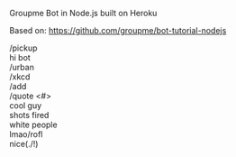 Groupme Bot in Node.js built on Heroku

Based on: https://github.com/groupme/bot-tutorial-nodejs

/pickup  
hi bot  
/urban  
/xkcd  
/add <quote>  
/quote <#>  
cool guy  
shots fired  
white people  
lmao/rofl  
nice(./!)  